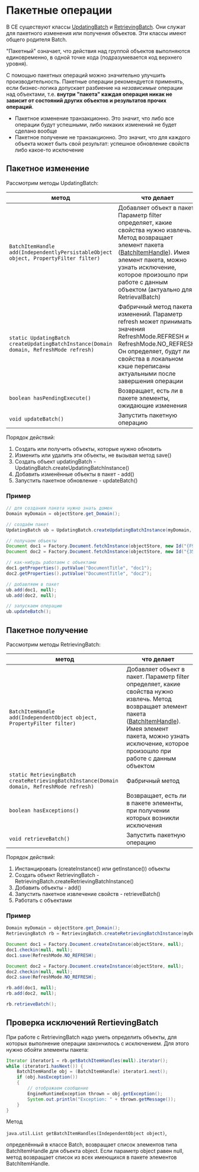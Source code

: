 # Пакетные операции

В CE существуют классы [UpdatingBatch](https://www.ibm.com/support/knowledgecenter/en/SSNW2F_4.5.1/com.ibm.p8.doc/developer_help/content_engine_api/javadocs/com/filenet/api/core/UpdatingBatch.html) и [RetrievingBatch](https://www.ibm.com/support/knowledgecenter/en/SSNW2F_4.5.1/com.ibm.p8.doc/developer_help/content_engine_api/javadocs/com/filenet/api/core/RetrievingBatch.html). Они служат для пакетного изменения или получения объектов. Эти классы имеют общего родителя Batch.

"Пакетный" означает, что действия над группой объектов выполняются единовременно, в одной точке кода (подразумевается код верхнего уровня).

С помощью пакетных операций можно значительно улучшить производительность. Пакетные операции рекомендуется применять, если бизнес-логика допускает разбиение на *независимые* операции над объектами, т.е. **внутри "пакета" каждая операция никак не зависит от состояний других объектов и результатов прочих операций**.

* Пакетное изменение транзакционно. Это значит, что либо все операции будут успешными, либо никаких изменений не будет сделано вообще
* Пакетное получение не транзакционно. Это значит, что для каждого объекта может быть свой результат: успешное обновление свойств либо какое-то исключение

## Пакетное изменение

Рассмотрим методы UpdatingBatch:

метод | что делает
------------ | -------------
`BatchItemHandle add(IndependentlyPersistableObject object, PropertyFilter filter)`|Добавляет объект в пакет. Параметр filter определяет, какие свойства нужно извлечь. Метод возвращает элемент пакета ([BatchItemHandle](https://www.ibm.com/support/knowledgecenter/en/SSNW2F_4.5.1/com.ibm.p8.doc/developer_help/content_engine_api/javadocs/com/filenet/api/core/BatchItemHandle.html)). Имея элемент пакета, можно узнать исключение, которое произошло при работе с данным объектом (актуально для RetrievalBatch)
`static UpdatingBatch createUpdatingBatchInstance(Domain domain, RefreshMode refresh)`|Фабричный метод пакета изменений. Параметр refresh может принимать значения RefreshMode.REFRESH и RefreshMode.NO_REFRESH. Он определяет, будут ли свойства в локальном кэше переписаны актуальными после завершения операции
`boolean hasPendingExecute()`|Возвращает, есть ли в пакете элементы, ожидающие изменения
`void updateBatch()`|Запустить пакетную операцию

Порядок действий:

1. Создать или получить объекты, которые нужно обновить
2. Изменить или удалить эти объекты, не вызывая метод save()
3. Создать объект updatingBatch  - UpdatingBatch.createUpdatingBatchInstance()
4. Добавить изменённые объекты в пакет - add()
5. Запустить пакетное обновление - updateBatch()

### Пример

```java
// для создания пакета нужно знать домен
Domain myDomain = objectStore.get_Domain();

// создаём пакет
UpdatingBatch ub = UpdatingBatch.createUpdatingBatchInstance(myDomain, RefreshMode.REFRESH);

// получаем объекты
Document doc1 = Factory.Document.fetchInstance(objectStore, new Id("{F905DBD6-5A69-4252-9985-2D3DD28D7FBA}"), null);
Document doc2 = Factory.Document.fetchInstance(objectStore, new Id("{35026B90-B443-40CA-B5C3-66BEAD13E2B7}"), null);

// как-нибудь работаем с объектами
doc1.getProperties().putValue("DocumentTitle", "doc1"); 
doc2.getProperties().putValue("DocumentTitle", "doc2"); 

// добавляем в пакет
ub.add(doc1, null);  
ub.add(doc2, null);  

// запускаем операцию
ub.updateBatch();
```

## Пакетное получение

Рассмотрим методы RetrievingBatch:

метод | что делает
------------ | -------------
`BatchItemHandle add(IndependentObject object, PropertyFilter filter)`|Добавляет объект в пакет. Параметр filter определяет, какие свойства нужно извлечь. Метод возвращает элемент пакета ([BatchItemHandle](https://www.ibm.com/support/knowledgecenter/en/SSNW2F_4.5.1/com.ibm.p8.doc/developer_help/content_engine_api/javadocs/com/filenet/api/core/BatchItemHandle.html)). Имея элемент пакета, можно узнать исключение, которое произошло при работе с данным объектом
`static RetrievingBatch createRetrievingBatchInstance(Domain domain, RefreshMode refresh)`|Фабричный метод
`boolean hasExceptions()`|Возвращает, есть ли в пакете элементы, при получении которых возникли исключения
`void retrieveBatch()`|Запустить пакетную операцию

Порядок действий:

1. Инстанцировать (createInstance() или getInstance()) объекты
2. Создать объект RetrievingBatch - RetrievingBatch.createRetrievingBatchInstance()
3. Добавить объекты - add()
4. Запустить пакетное извлечение свойств - retrieveBatch()
5. Работать с объектами

### Пример

```java
Domain myDomain = objectStore.get_Domain();
RetrievingBatch rb = RetrievingBatch.createRetrievingBatchInstance(myDomain);

Document doc1 = Factory.Document.createInstance(objectStore, null);
doc1.checkin(null, null);
doc1.save(RefreshMode.NO_REFRESH);

Document doc2 = Factory.Document.createInstance(objectStore, null);
doc2.checkin(null, null);
doc2.save(RefreshMode.NO_REFRESH);

rb.add(doc1, null);  
rb.add(doc2, null);  

rb.retrieveBatch();
```

## Проверка исключений RertievingBatch

При работе с RetrievingBatch надо уметь определить объекты, для которых выполнение операции закончилось с исключением. Для этого нужно обойти элементы пакета:

```java
Iterator iterator1 = rb.getBatchItemHandles(null).iterator();
while (iterator1.hasNext()) {
    BatchItemHandle obj = (BatchItemHandle) iterator1.next();
    if (obj.hasException()) 
    {
        // отображаем сообщение
        EngineRuntimeException thrown = obj.getException();
        System.out.println("Exception: " + thrown.getMessage());
    }
}   
```

Метод 

`java.util.List getBatchItemHandles(IndependentObject object)`,

определённый в классе Batch, возвращает список элементов типа BatchItemHandle для объекта object. Если параметр object равен null, метод возвращает список из всех имеющихся в пакете элементов BatchItemHandle.
